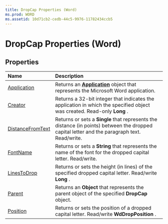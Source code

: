 ```yaml
---
title: DropCap Properties (Word)
ms.prod: WORD
ms.assetid: 10d71cb2-cedb-44c5-9976-11782434ccb5
---
```



# DropCap Properties (Word)

## Properties



|**Name**|**Description**|
|:-----|:-----|
|[Application](dropcap-application-property-word.md)|Returns an  **[Application](application-object-word.md)** object that represents the Microsoft Word application.|
|[Creator](dropcap-creator-property-word.md)|Returns a 32-bit integer that indicates the application in which the specified object was created. Read-only  **Long** .|
|[DistanceFromText](dropcap-distancefromtext-property-word.md)|Returns or sets a  **Single** that represents the distance (in points) between the dropped capital letter and the paragraph text. Read/write.|
|[FontName](dropcap-fontname-property-word.md)|Returns or sets a  **String** that represents the name of the font for the dropped capital letter. Read/write.|
|[LinesToDrop](dropcap-linestodrop-property-word.md)|Returns or sets the height (in lines) of the specified dropped capital letter. Read/write  **Long** .|
|[Parent](dropcap-parent-property-word.md)|Returns an  **Object** that represents the parent object of the specified **DropCap** object.|
|[Position](dropcap-position-property-word.md)|Returns or sets the position of a dropped capital letter. Read/write  **WdDropPosition** .|

